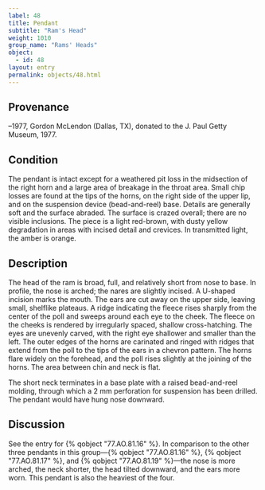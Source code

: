 ```yaml
---
label: 48
title: Pendant
subtitle: "Ram's Head"
weight: 1010
group_name: "Rams' Heads"
object:
  - id: 48
layout: entry
permalink: objects/48.html
---
```


## Provenance

–1977, Gordon McLendon (Dallas, TX), donated to the J. Paul Getty Museum, 1977.

## Condition

The pendant is intact except for a weathered pit loss in the midsection of the right horn and a large area of breakage in the throat area. Small chip losses are found at the tips of the horns, on the right side of the upper lip, and on the suspension device (bead-and-reel) base. Details are generally soft and the surface abraded. The surface is crazed overall; there are no visible inclusions. The piece is a light red-brown, with dusty yellow degradation in areas with incised detail and crevices. In transmitted light, the amber is orange.

## Description

The head of the ram is broad, full, and relatively short from nose to base. In profile, the nose is arched; the nares are slightly incised. A U-shaped incision marks the mouth. The ears are cut away on the upper side, leaving small, shelflike plateaus. A ridge indicating the fleece rises sharply from the center of the poll and sweeps around each eye to the cheek. The fleece on the cheeks is rendered by irregularly spaced, shallow cross-hatching. The eyes are unevenly carved, with the right eye shallower and smaller than the left. The outer edges of the horns are carinated and ringed with ridges that extend from the poll to the tips of the ears in a chevron pattern. The horns flare widely on the forehead, and the poll rises slightly at the joining of the horns. The area between chin and neck is flat.

The short neck terminates in a base plate with a raised bead-and-reel molding, through which a 2 mm perforation for suspension has been drilled. The pendant would have hung nose downward.

## Discussion

See the entry for {% qobject "77.AO.81.16" %}. In comparison to the other three pendants in this group—{% qobject "77.AO.81.16" %}, {% qobject "77.AO.81.17" %}, and {% qobject "77.AO.81.19" %}—the nose is more arched, the neck shorter, the head tilted downward, and the ears more worn. This pendant is also the heaviest of the four.
